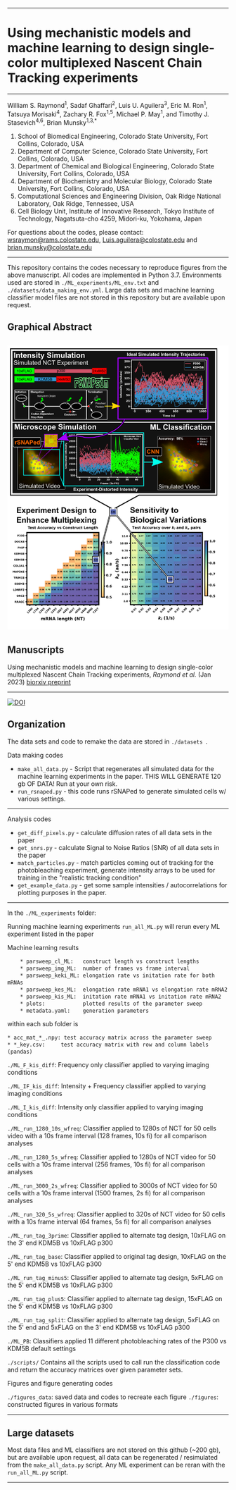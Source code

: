 
 ---  
 Using mechanistic models and machine learning to design single-color multiplexed Nascent Chain Tracking experiments
=======
----

William S. Raymond<sup>1</sup>, Sadaf Ghaffari<sup>2</sup>, Luis U. Aguilera<sup>3</sup>, Eric M. Ron<sup>1</sup>, Tatsuya Morisaki<sup>4</sup>, Zachary R. Fox<sup>1,5</sup>, Michael P. May<sup>1</sup>, and Timothy J. Stasevich<sup>4,6</sup>, Brian Munsky<sup>1,3,*</sup>

<sub><sup>
1. School of Biomedical Engineering, Colorado State University, Fort Collins, Colorado, USA 
2. Department of Computer Science, Colorado State University, Fort Collins, Colorado, USA 
3. Department of Chemical and Biological Engineering, Colorado State University, Fort Collins, Colorado, USA  
4. Department of Biochemistry and Molecular Biology, Colorado State University, Fort Collins, Colorado, USA 
5. Computational Sciences and Engineering Division, Oak Ridge National Laboratory, Oak Ridge, Tennessee, USA  
6. Cell Biology Unit, Institute of Innovative Research, Tokyo Institute of Technology, Nagatsuta-cho 4259, Midori-ku, Yokohama, Japan
</sup></sub>

For questions about the codes, please contact:  wsraymon@rams.colostate.edu, Luis.aguilera@colostate.edu and brian.munsky@colostate.edu

---
This repository contains the codes necessary to reproduce figures from the above manuscript. All codes are implemented in Python 3.7. Environments used are stored in ```./ML_experiments/ML_env.txt``` and ```./datasets/data_making_env.yml```. Large data sets and machine learning classifier model files are not stored in this repository but are available upon request. 


## Graphical Abstract<br/>
![graphical abstract](https://raw.githubusercontent.com/MunskyGroup/Multiplexing_project/master/figures/MP_graphical_abstract_w.png)
---

## Manuscripts  <br/>

Using mechanistic models and machine learning to design single-color multiplexed Nascent Chain Tracking experiments, *Raymond et al.* (Jan 2023) [biorxiv preprint](https://www.biorxiv.org/content/10.1101/2023.01.25.525583v1_)

---


[![DOI](https://zenodo.org/badge/236034859.svg)](https://zenodo.org/badge/latestdoi/236034859)

## Organization  <br/>


The data sets  and code to remake the data are stored in ```./datasets ```.

Data making codes

* ```make_all_data.py``` - Script that regenerates all simulated data for the machine learning experiments in the paper. THIS WILL GENERATE 120 gb OF DATA! Run at your own risk.
* ```run_rsnaped.py``` - this code runs rSNAPed to generate simulated cells w/ various settings.

-----
Analysis codes

* ```get_diff_pixels.py``` - calculate diffusion rates of all data sets in the paper
* ```get_snrs.py``` - calculate Signal to Noise Ratios (SNR) of all data sets in the paper
* ```match_particles.py``` - match particles coming out of tracking for the photobleaching experiment, generate intensity arrays to be used for training in the "realistic tracking condition"
* ```get_example_data.py``` - get some sample intensities / autocorrelations for plotting purposes in the paper.


-----

In the ```./ML_experiments``` folder:

Running machine learning experiments
```run_all_ML.py```  will rerun every ML experiment listed in the paper



Machine learning results

		* parsweep_cl_ML:   construct length vs construct lengths
		* parsweep_img_ML:  number of frames vs frame interval
		* parsweep_keki_ML: elongation rate vs initation rate for both mRNAs
		* parsweep_kes_ML:  elongation rate mRNA1 vs elongation rate mRNA2
		* parsweep_kis_ML:  initation rate mRNA1 vs initation rate mRNA2
		* plots:            plotted results of the parameter sweep
		* metadata.yaml:    generation parameters

within each sub folder is 

	* acc_mat_*_.npy: test accuracy matrix across the parameter sweep
	* *_key.csv:     test accuracy matrix with row and column labels (pandas)


```./ML_F_kis_diff```:  Frequency only classifier applied to varying imaging conditions

```./ML_IF_kis_diff```: Intensity + Frequency classifier applied to varying imaging conditions

```./ML_I_kis_diff```: Intensity only classifier applied to varying imaging conditions

```./ML_run_1280_10s_wfreq```: Classifier applied to 1280s of NCT for 50 cells video with a 10s frame interval (128 frames, 10s fi) for all comparison analyses

```./ML_run_1280_5s_wfreq```: Classifier applied to 1280s of NCT video for 50 cells with a 10s frame interval (256  frames, 10s fi) for all comparison analyses

```./ML_run_3000_2s_wfreq```: Classifier applied to 3000s of NCT video for 50 cells with a 10s frame interval (1500  frames, 2s fi) for all comparison analyses

```./ML_run_320_5s_wfreq```: Classifier applied to 320s of NCT video for 50 cells with a 10s frame interval (64 frames, 5s fi) for all comparison analyses

```./ML_run_tag_3prime```:   Classifier applied to alternate tag design, 10xFLAG on the 3' end KDM5B vs 10xFLAG p300

```./ML_run_tag_base```: Classifier applied to original tag design, 10xFLAG on the 5' end KDM5B vs 10xFLAG p300

```./ML_run_tag_minus5```: Classifier applied to alternate tag design, 5xFLAG on the 5' end KDM5B vs 10xFLAG p300

```./ML_run_tag_plus5```: Classifier applied to alternate tag design, 15xFLAG on the 5' end KDM5B vs 10xFLAG p300

```./ML_run_tag_split```: Classifier applied to alternate tag design, 5xFLAG on the 5' end and 5xFLAG on the 3' end KDM5B vs 10xFLAG p300

```./ML_PB```: Classifiers applied 11 different photobleaching rates of the P300 vs KDM5B default settings

```./scripts/``` Contains all the scripts used to call run the classification code and return the accuracy matrices over given parameter sets.

Figures and figure generating codes

```./figures_data```: saved data and codes to recreate each figure
```./figures```:  constructed figures in various formats


---

## Large datasets  <br/>

Most data files and ML classifiers are not stored on this github (~200 gb), but are available upon request, all data can be regenerated / resimulated from the ```make_all_data.py``` script. Any ML experiment can be reran with the ```run_all_ML.py``` script.

---
